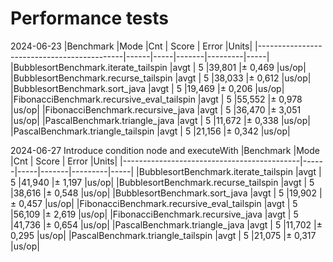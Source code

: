 # Performance tests

2024-06-23
|Benchmark                                   |Mode  |Cnt  | Score |  Error  |Units|
|--------------------------------------------|------|-----|-------|---------|-----|
|BubblesortBenchmark.iterate_tailspin        |avgt  |  5  |39,801 |± 0,469  |us/op|
|BubblesortBenchmark.recurse_tailspin        |avgt  |  5  |38,033 |± 0,612  |us/op|
|BubblesortBenchmark.sort_java               |avgt  |  5  |19,469 |± 0,206  |us/op|
|FibonacciBenchmark.recursive_eval_tailspin  |avgt  |  5  |55,552 |± 0,978  |us/op|
|FibonacciBenchmark.recursive_java           |avgt  |  5  |36,470 |± 3,051  |us/op|
|PascalBenchmark.triangle_java               |avgt  |  5  |11,672 |± 0,338  |us/op|
|PascalBenchmark.triangle_tailspin           |avgt  |  5  |21,156 |± 0,342  |us/op|

2024-06-27 Introduce condition node and executeWith
|Benchmark                                   |Mode  |Cnt  | Score |  Error  |Units|
|--------------------------------------------|------|-----|-------|---------|-----|
|BubblesortBenchmark.iterate_tailspin        |avgt  |  5  |41,940 |± 1,197  |us/op|
|BubblesortBenchmark.recurse_tailspin        |avgt  |  5  |38,616 |± 0,548  |us/op|
|BubblesortBenchmark.sort_java               |avgt  |  5  |19,902 |± 0,457  |us/op|
|FibonacciBenchmark.recursive_eval_tailspin  |avgt  |  5  |56,109 |± 2,619  |us/op|
|FibonacciBenchmark.recursive_java           |avgt  |  5  |41,736 |± 0,654  |us/op|
|PascalBenchmark.triangle_java               |avgt  |  5  |11,702 |± 0,295  |us/op|
|PascalBenchmark.triangle_tailspin           |avgt  |  5  |21,075 |± 0,317  |us/op|
